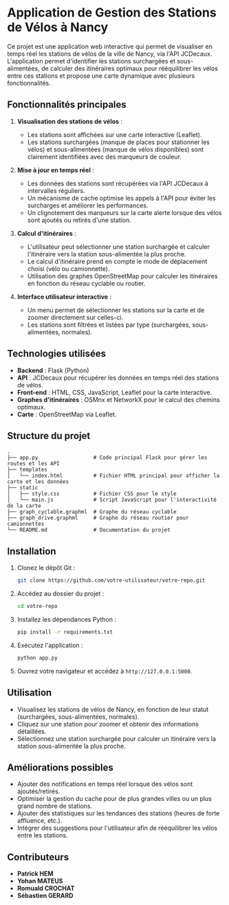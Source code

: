 
# Application de Gestion des Stations de Vélos à Nancy

Ce projet est une application web interactive qui permet de visualiser en temps réel les stations de vélos de la ville de Nancy, via l'API JCDecaux. L'application permet d'identifier les stations surchargées et sous-alimentées, de calculer des itinéraires optimaux pour rééquilibrer les vélos entre ces stations et propose une carte dynamique avec plusieurs fonctionnalités.

## Fonctionnalités principales

1. **Visualisation des stations de vélos** :
   - Les stations sont affichées sur une carte interactive (Leaflet).
   - Les stations surchargées (manque de places pour stationner les vélos) et sous-alimentées (manque de vélos disponibles) sont clairement identifiées avec des marqueurs de couleur.

2. **Mise à jour en temps réel** :
   - Les données des stations sont récupérées via l'API JCDecaux à intervalles réguliers.
   - Un mécanisme de cache optimise les appels à l'API pour éviter les surcharges et améliorer les performances.
   - Un clignotement des marqueurs sur la carte alerte lorsque des vélos sont ajoutés ou retirés d'une station.

3. **Calcul d'itinéraires** :
   - L'utilisateur peut sélectionner une station surchargée et calculer l'itinéraire vers la station sous-alimentée la plus proche.
   - Le calcul d'itinéraire prend en compte le mode de déplacement choisi (vélo ou camionnette).
   - Utilisation des graphes OpenStreetMap pour calculer les itinéraires en fonction du réseau cyclable ou routier.

4. **Interface utilisateur interactive** :
   - Un menu permet de sélectionner les stations sur la carte et de zoomer directement sur celles-ci.
   - Les stations sont filtrées et listées par type (surchargées, sous-alimentées, normales).

## Technologies utilisées

- **Backend** : Flask (Python)
- **API** : JCDecaux pour récupérer les données en temps réel des stations de vélos.
- **Front-end** : HTML, CSS, JavaScript, Leaflet pour la carte interactive.
- **Graphes d'itinéraires** : OSMnx et NetworkX pour le calcul des chemins optimaux.
- **Carte** : OpenStreetMap via Leaflet.

## Structure du projet

```
.
├── app.py                  # Code principal Flask pour gérer les routes et les API
├── templates
│   └── index.html          # Fichier HTML principal pour afficher la carte et les données
├── static
│   ├── style.css           # Fichier CSS pour le style
│   └── main.js             # Script JavaScript pour l'interactivité de la carte
├── graph_cyclable.graphml  # Graphe du réseau cyclable
├── graph_drive.graphml     # Graphe du réseau routier pour camionnettes
└── README.md               # Documentation du projet
```

## Installation

1. Clonez le dépôt Git :
   ```bash
   git clone https://github.com/votre-utilisateur/votre-repo.git
   ```

2. Accédez au dossier du projet :
   ```bash
   cd votre-repo
   ```

3. Installez les dépendances Python :
   ```bash
   pip install -r requirements.txt
   ```

4. Exécutez l'application :
   ```bash
   python app.py
   ```

5. Ouvrez votre navigateur et accédez à `http://127.0.0.1:5000`.

## Utilisation

- Visualisez les stations de vélos de Nancy, en fonction de leur statut (surchargées, sous-alimentées, normales).
- Cliquez sur une station pour zoomer et obtenir des informations détaillées.
- Sélectionnez une station surchargée pour calculer un itinéraire vers la station sous-alimentée la plus proche.

## Améliorations possibles

- Ajouter des notifications en temps réel lorsque des vélos sont ajoutés/retirés.
- Optimiser la gestion du cache pour de plus grandes villes ou un plus grand nombre de stations.
- Ajouter des statistiques sur les tendances des stations (heures de forte affluence, etc.).
- Intégrer des suggestions pour l'utilisateur afin de rééquilibrer les vélos entre les stations.


## Contributeurs

- **Patrick HEM**
- **Yohan MATEUS**
- **Romuald CROCHAT**
- **Sébastien GERARD**
